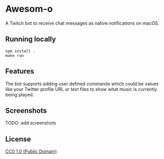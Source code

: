 # Awesom-o

A Twitch bot to receive chat messages as native notifications on macOS.

## Running locally

    npm install .
    make run

## Features

The bot supports adding user defined commands which could be values like your
Twitter profile URL or text files to show what music is currently being played.

## Screenshots

TODO: add screenshots

## License

[CC0 1.0 (Public Domain)](LICENSE.md)
